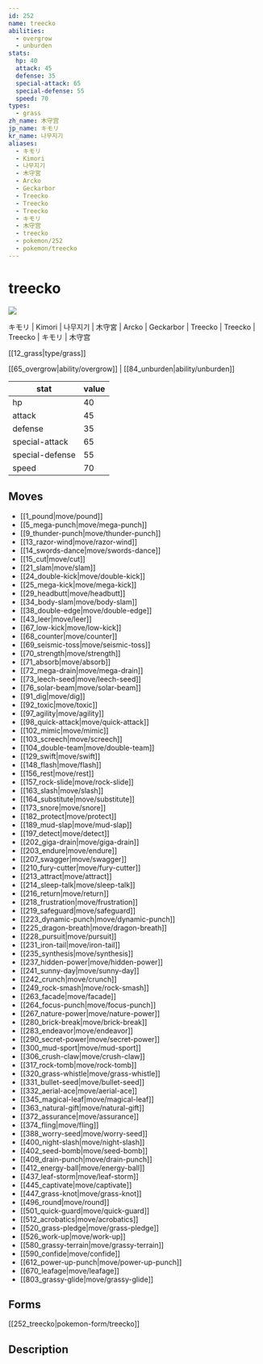 ```yaml
---
id: 252
name: treecko
abilities:
  - overgrow
  - unburden
stats:
  hp: 40
  attack: 45
  defense: 35
  special-attack: 65
  special-defense: 55
  speed: 70
types:
  - grass
zh_name: 木守宫
jp_name: キモリ
kr_name: 나무지기
aliases:
  - キモリ
  - Kimori
  - 나무지기
  - 木守宮
  - Arcko
  - Geckarbor
  - Treecko
  - Treecko
  - Treecko
  - キモリ
  - 木守宫
  - treecko
  - pokemon/252
  - pokemon/treecko
---
```

# treecko

![](https://raw.githubusercontent.com/PokeAPI/sprites/master/sprites/pokemon/252.png)

キモリ | Kimori | 나무지기 | 木守宮 | Arcko | Geckarbor | Treecko | Treecko | Treecko | キモリ | 木守宫

[[12_grass|type/grass]]

[[65_overgrow|ability/overgrow]] | [[84_unburden|ability/unburden]]

|stat|value|
|---|---|
|hp|40|
|attack|45|
|defense|35|
|special-attack|65|
|special-defense|55|
|speed|70|


## Moves

- [[1_pound|move/pound]]
- [[5_mega-punch|move/mega-punch]]
- [[9_thunder-punch|move/thunder-punch]]
- [[13_razor-wind|move/razor-wind]]
- [[14_swords-dance|move/swords-dance]]
- [[15_cut|move/cut]]
- [[21_slam|move/slam]]
- [[24_double-kick|move/double-kick]]
- [[25_mega-kick|move/mega-kick]]
- [[29_headbutt|move/headbutt]]
- [[34_body-slam|move/body-slam]]
- [[38_double-edge|move/double-edge]]
- [[43_leer|move/leer]]
- [[67_low-kick|move/low-kick]]
- [[68_counter|move/counter]]
- [[69_seismic-toss|move/seismic-toss]]
- [[70_strength|move/strength]]
- [[71_absorb|move/absorb]]
- [[72_mega-drain|move/mega-drain]]
- [[73_leech-seed|move/leech-seed]]
- [[76_solar-beam|move/solar-beam]]
- [[91_dig|move/dig]]
- [[92_toxic|move/toxic]]
- [[97_agility|move/agility]]
- [[98_quick-attack|move/quick-attack]]
- [[102_mimic|move/mimic]]
- [[103_screech|move/screech]]
- [[104_double-team|move/double-team]]
- [[129_swift|move/swift]]
- [[148_flash|move/flash]]
- [[156_rest|move/rest]]
- [[157_rock-slide|move/rock-slide]]
- [[163_slash|move/slash]]
- [[164_substitute|move/substitute]]
- [[173_snore|move/snore]]
- [[182_protect|move/protect]]
- [[189_mud-slap|move/mud-slap]]
- [[197_detect|move/detect]]
- [[202_giga-drain|move/giga-drain]]
- [[203_endure|move/endure]]
- [[207_swagger|move/swagger]]
- [[210_fury-cutter|move/fury-cutter]]
- [[213_attract|move/attract]]
- [[214_sleep-talk|move/sleep-talk]]
- [[216_return|move/return]]
- [[218_frustration|move/frustration]]
- [[219_safeguard|move/safeguard]]
- [[223_dynamic-punch|move/dynamic-punch]]
- [[225_dragon-breath|move/dragon-breath]]
- [[228_pursuit|move/pursuit]]
- [[231_iron-tail|move/iron-tail]]
- [[235_synthesis|move/synthesis]]
- [[237_hidden-power|move/hidden-power]]
- [[241_sunny-day|move/sunny-day]]
- [[242_crunch|move/crunch]]
- [[249_rock-smash|move/rock-smash]]
- [[263_facade|move/facade]]
- [[264_focus-punch|move/focus-punch]]
- [[267_nature-power|move/nature-power]]
- [[280_brick-break|move/brick-break]]
- [[283_endeavor|move/endeavor]]
- [[290_secret-power|move/secret-power]]
- [[300_mud-sport|move/mud-sport]]
- [[306_crush-claw|move/crush-claw]]
- [[317_rock-tomb|move/rock-tomb]]
- [[320_grass-whistle|move/grass-whistle]]
- [[331_bullet-seed|move/bullet-seed]]
- [[332_aerial-ace|move/aerial-ace]]
- [[345_magical-leaf|move/magical-leaf]]
- [[363_natural-gift|move/natural-gift]]
- [[372_assurance|move/assurance]]
- [[374_fling|move/fling]]
- [[388_worry-seed|move/worry-seed]]
- [[400_night-slash|move/night-slash]]
- [[402_seed-bomb|move/seed-bomb]]
- [[409_drain-punch|move/drain-punch]]
- [[412_energy-ball|move/energy-ball]]
- [[437_leaf-storm|move/leaf-storm]]
- [[445_captivate|move/captivate]]
- [[447_grass-knot|move/grass-knot]]
- [[496_round|move/round]]
- [[501_quick-guard|move/quick-guard]]
- [[512_acrobatics|move/acrobatics]]
- [[520_grass-pledge|move/grass-pledge]]
- [[526_work-up|move/work-up]]
- [[580_grassy-terrain|move/grassy-terrain]]
- [[590_confide|move/confide]]
- [[612_power-up-punch|move/power-up-punch]]
- [[670_leafage|move/leafage]]
- [[803_grassy-glide|move/grassy-glide]]

## Forms



[[252_treecko|pokemon-form/treecko]]

## Description



